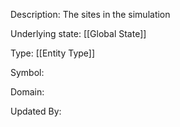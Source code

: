 Description: The sites in the simulation

Underlying state: [[Global State]]

Type: [[Entity Type]]

Symbol: 

Domain: 

Updated By:

